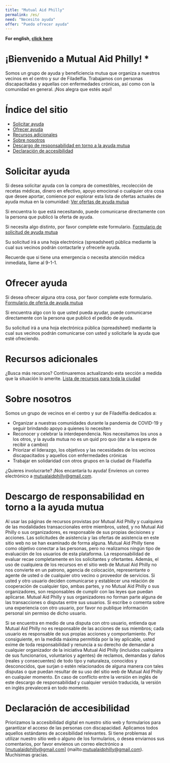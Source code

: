 ```yaml
---
title: "Mutual Aid Philly"
permalink: /es/
need: "Necesito ayuda"
offer: "Puedo ofrecer ayuda"
---
```


**For english, [click here](/)**

# ¡Bienvenido a Mutual Aid Philly! *

Somos un grupo de ayuda y beneficiencia mutua que organiza a nuestros vecinos en el centro y sur de Filadelfia. Trabajamos con personas discapacitadas y aquellas con enfermedades crónicas, así como con la comunidad en general. ¡Nos alegra que estés aquí!

# Índice del sitio

* [Solicitar ayuda](#solicitar-ayuda)
* [Ofrecer ayuda](#ofrecer-ayuda)
* [Recursos adicionales](#recursos-adicionales)
* [Sobre nosotros](#sobre-nosotros)
* [Descargo de responsabilidad en torno a la ayuda mutua](#descargo-de-responsabilidad-en-torno-a-la-ayuda-mutua)
* [Declaración de accesibilidad](#declaración-de-accesibilidad)

# Solicitar ayuda

Si desea solicitar ayuda con la compra de comestibles, recolección de recetas médicas, dinero en efectivo, apoyo emocional o cualquier otra cosa que desee aportar, comience por explorar esta lista de ofertas actuales de ayuda mutua en la comunidad:
[Ver ofertas de ayuda mutua](https://docs.google.com/spreadsheets/d/1gv1okU0IcBXG3bhrhHqlufegzv3S8evyhcjBQ4OgI0A/edit?usp=sharing)

Si encuentra lo que está necesitando, puede comunicarse directamente con la persona que publicó la oferta de ayuda.

Si necesita algo distinto, por favor complete este formulario.
[Formulario de solicitud de ayuda mutua](https://www.google.com/url?q=https://docs.google.com/forms/d/e/1FAIpQLSfbvHjJpfqn8GylNE1bYaqvSRLQq6UA26MU6KemRMR7a7I4Hg/viewform?usp%3Dsf_link&sa=D&ust=1586378619684000&usg=AFQjCNFYMGO8UYO30PR0E7iJD08VeQ5lug)

Su solicitud irá a una hoja electrónica (spreadsheet) pública mediante la cual sus vecinos podrán contactarle y ofrecerle ayuda.

Recuerde que si tiene una emergencia o necesita atención médica inmediata, llame al 9-1-1.

# Ofrecer ayuda

Si desea ofrecer alguna otra cosa, por favor complete este formulario.
[Formulario de oferta de ayuda mutua](https://www.google.com/url?q=https://docs.google.com/forms/d/e/1FAIpQLScV0XL3JDfwL3nVfw5Y0UujFypWE6dkbCyyQpPqj5KD4HVDYA/viewform?usp%3Dsf_link&sa=D&ust=1586378619685000&usg=AFQjCNGMQpoxl74d-Efirqjyc2ngDEMDxA)

Si encuentra algo con lo que usted pueda ayudar, puede comunicarse directamente con la persona que publicó el pedido de ayuda.

Su solicitud irá a una hoja electrónica pública (spreadsheet) mediante la cual sus vecinos podrán comunicarse con usted y solicitarle la ayuda que esté ofreciendo.

# Recursos adicionales

¿Busca más recursos? Continuaremos actualizando esta sección a medida que la situación lo amerite.
[Lista de recursos para toda la ciudad](https://docs.google.com/document/d/12XvgMzAK7nZkgG5PIJGShFvsNuIzszLDu8U5u1JnmZ8/edit?usp=sharing)


# Sobre nosotros

Somos un grupo de vecinos en el centro y sur de Filadelfia dedicados a:

* Organizar a nuestras comunidades durante la pandemia de COVID-19 y seguir brindando apoyo a quienes lo necesiten
* Reconocer y celebrar la interdependencia. Nos necesitamos los unos a los otros, y la ayuda mutua no es un quid pro quo (dar a la espera de recibir a cambio)
*  Priorizar el liderazgo, los objetivos y las necesidades de los vecinos discapacitados y aquellos con enfermedades crónicas
* Trabajar en solidaridad con otros grupos en la ciudad de Filadelfia

¿Quieres involucrarte? ¡Nos encantaría tu ayuda! Envíenos un correo electrónico a mutualaidphilly@gmail.com.


# Descargo de responsabilidad en torno a la ayuda mutua

Al usar las páginas de recursos provistas por Mutual Aid Philly y cualquiera de las modalidades transaccionales entre miembros, usted, y no Mutual Aid Philly o sus organizadores, es responsable de sus propias decisiones y acciones. Las solicitudes de asistencia y las ofertas de asistencia en este sitio web no se han examinado de forma alguna. Mutual Aid Philly tiene como objetivo conectar a las personas, pero no realizamos ningún tipo de evaluación de los usuarios de esta plataforma. La responsabilidad de evaluar recae completamente en los solicitantes y ofertantes. Además, el uso de cualquiera de los recursos en el sitio web de Mutual Aid Philly no nos convierte en un patrono, agencia de colocación, representante o agente de usted o de cualquier otro vecino o proveedor de servicios. Si usted y otro usuario deciden comunicarse y establecer una relación de cooperación de cualquier tipo, ambas partes, y no Mutual Aid Philly o sus organizadores, son responsables de cumplir con las leyes que puedan aplicarse. Mutual Aid Philly y sus organizadores no forman parte alguna de las transacciones o disputas entre sus usuarios. Si escribe o comenta sobre una experiencia con otro usuario, por favor no publique información personal sin permiso de dicho usuario.

Si se encuentra en medio de una disputa con otro usuario, entienda que Mutual Aid Philly no es responsable de las acciones de sus miembros; cada usuario es responsable de sus propias acciones y comportamiento. Por consiguiente, en la medida máxima permitida por la ley aplicable, usted exime de toda responsabilidad y renuncia a su derecho de demandar a cualquier organizador de la iniciativa Mutual Aid Philly (incluidos cualquiera de sus funcionarios, voluntarios y agentes) de reclamos, demandas y daños (reales y consecuentes) de todo tipo y naturaleza, conocidos y desconocidos, que surjan o estén relacionados de alguna manera con tales disputas o que puedan resultar de su uso del sitio web de Mutual Aid Philly en cualquier momento. En caso de conflicto entre la versión en inglés de este descargo de responsabilidad y cualquier versión traducida, la versión en inglés prevalecerá en todo momento.

# Declaración de accesibilidad

Priorizamos la accesibilidad digital en nuestro sitio web y formularios para garantizar el acceso de las personas con discapacidad. Aplicamos todos aquellos estándares de accesibilidad relevantes. Si tiene problemas al utilizar nuestro sitio web o alguno de los formularios, o desea enviarnos sus comentarios, por favor envíenos un correo electrónico a [mutualaidphilly@gmail.com] (mailto:mutualaidphilly@gmail.com). Muchísimas gracias.





